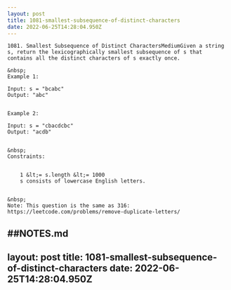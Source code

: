 ```yaml
---
layout: post
title: 1081-smallest-subsequence-of-distinct-characters
date: 2022-06-25T14:28:04.950Z
---
```


```
1081. Smallest Subsequence of Distinct CharactersMediumGiven a string s, return the lexicographically smallest subsequence of s that contains all the distinct characters of s exactly once.

&nbsp;
Example 1:

Input: s = "bcabc"
Output: "abc"


Example 2:

Input: s = "cbacdcbc"
Output: "acdb"


&nbsp;
Constraints:


	1 &lt;= s.length &lt;= 1000
	s consists of lowercase English letters.


&nbsp;
Note: This question is the same as 316: https://leetcode.com/problems/remove-duplicate-letters/ 
```

##NOTES.md
 ---
layout: post
title: 1081-smallest-subsequence-of-distinct-characters
date: 2022-06-25T14:28:04.950Z
---

```
​ 
```
